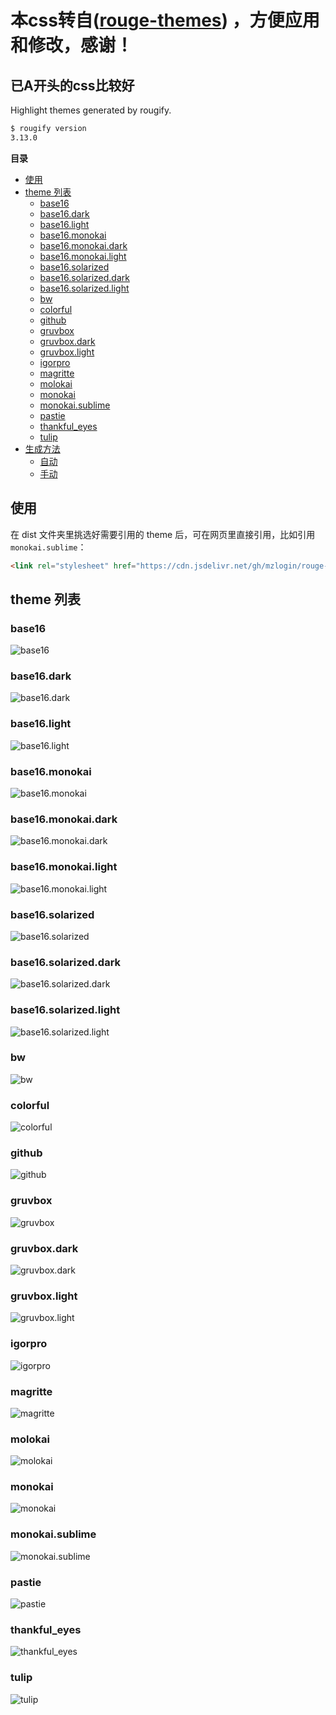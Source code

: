 
#  本css转自([rouge-themes](https://github.com/mzlogin/rouge-themes)) ，方便应用和修改，感谢！

已A开头的css比较好
---






Highlight themes generated by rougify.

```sh
$ rougify version
3.13.0
```

**目录**

<!-- vim-markdown-toc GFM -->

* [使用](#使用)
* [theme 列表](#theme-列表)
    * [base16](#base16)
    * [base16.dark](#base16dark)
    * [base16.light](#base16light)
    * [base16.monokai](#base16monokai)
    * [base16.monokai.dark](#base16monokaidark)
    * [base16.monokai.light](#base16monokailight)
    * [base16.solarized](#base16solarized)
    * [base16.solarized.dark](#base16solarizeddark)
    * [base16.solarized.light](#base16solarizedlight)
    * [bw](#bw)
    * [colorful](#colorful)
    * [github](#github)
    * [gruvbox](#gruvbox)
    * [gruvbox.dark](#gruvboxdark)
    * [gruvbox.light](#gruvboxlight)
    * [igorpro](#igorpro)
    * [magritte](#magritte)
    * [molokai](#molokai)
    * [monokai](#monokai)
    * [monokai.sublime](#monokaisublime)
    * [pastie](#pastie)
    * [thankful_eyes](#thankful_eyes)
    * [tulip](#tulip)
* [生成方法](#生成方法)
    * [自动](#自动)
    * [手动](#手动)

<!-- vim-markdown-toc -->

## 使用

在 dist 文件夹里挑选好需要引用的 theme 后，可在网页里直接引用，比如引用 `monokai.sublime`：

```HTML
<link rel="stylesheet" href="https://cdn.jsdelivr.net/gh/mzlogin/rouge-themes@master/monokai.sublime.css">
```

## theme 列表

### base16

![base16](https://cdn.jsdelivr.net/gh/mzlogin/rouge-themes@master/screenshots/base16.png)

### base16.dark

![base16.dark](https://cdn.jsdelivr.net/gh/mzlogin/rouge-themes@master/screenshots/base16.dark.png)

### base16.light

![base16.light](https://cdn.jsdelivr.net/gh/mzlogin/rouge-themes@master/screenshots/base16.light.png)

### base16.monokai

![base16.monokai](https://cdn.jsdelivr.net/gh/mzlogin/rouge-themes@master/screenshots/base16.monokai.png)

### base16.monokai.dark

![base16.monokai.dark](https://cdn.jsdelivr.net/gh/mzlogin/rouge-themes@master/screenshots/base16.monokai.dark.png)

### base16.monokai.light

![base16.monokai.light](https://cdn.jsdelivr.net/gh/mzlogin/rouge-themes@master/screenshots/base16.monokai.light.png)

### base16.solarized

![base16.solarized](https://cdn.jsdelivr.net/gh/mzlogin/rouge-themes@master/screenshots/base16.solarized.png)

### base16.solarized.dark

![base16.solarized.dark](https://cdn.jsdelivr.net/gh/mzlogin/rouge-themes@master/screenshots/base16.solarized.dark.png)

### base16.solarized.light

![base16.solarized.light](https://cdn.jsdelivr.net/gh/mzlogin/rouge-themes@master/screenshots/base16.solarized.light.png)

### bw

![bw](https://cdn.jsdelivr.net/gh/mzlogin/rouge-themes@master/screenshots/bw.png)

### colorful

![colorful](https://cdn.jsdelivr.net/gh/mzlogin/rouge-themes@master/screenshots/colorful.png)

### github

![github](https://cdn.jsdelivr.net/gh/mzlogin/rouge-themes@master/screenshots/github.png)

### gruvbox

![gruvbox](https://cdn.jsdelivr.net/gh/mzlogin/rouge-themes@master/screenshots/gruvbox.png)

### gruvbox.dark

![gruvbox.dark](https://cdn.jsdelivr.net/gh/mzlogin/rouge-themes@master/screenshots/gruvbox.dark.png)

### gruvbox.light

![gruvbox.light](https://cdn.jsdelivr.net/gh/mzlogin/rouge-themes@master/screenshots/gruvbox.light.png)

### igorpro

![igorpro](https://cdn.jsdelivr.net/gh/mzlogin/rouge-themes@master/screenshots/igorpro.png)

### magritte

![magritte](https://cdn.jsdelivr.net/gh/mzlogin/rouge-themes@master/screenshots/magritte.png)

### molokai

![molokai](https://cdn.jsdelivr.net/gh/mzlogin/rouge-themes@master/screenshots/molokai.png)

### monokai

![monokai](https://cdn.jsdelivr.net/gh/mzlogin/rouge-themes@master/screenshots/monokai.png)

### monokai.sublime

![monokai.sublime](https://cdn.jsdelivr.net/gh/mzlogin/rouge-themes@master/screenshots/monokai.sublime.png)

### pastie

![pastie](https://cdn.jsdelivr.net/gh/mzlogin/rouge-themes@master/screenshots/pastie.png)



### thankful_eyes

![thankful_eyes](https://cdn.jsdelivr.net/gh/mzlogin/rouge-themes@master/screenshots/thankful_eyes.png)

### tulip

![tulip](https://cdn.jsdelivr.net/gh/mzlogin/rouge-themes@master/screenshots/tulip.png)

